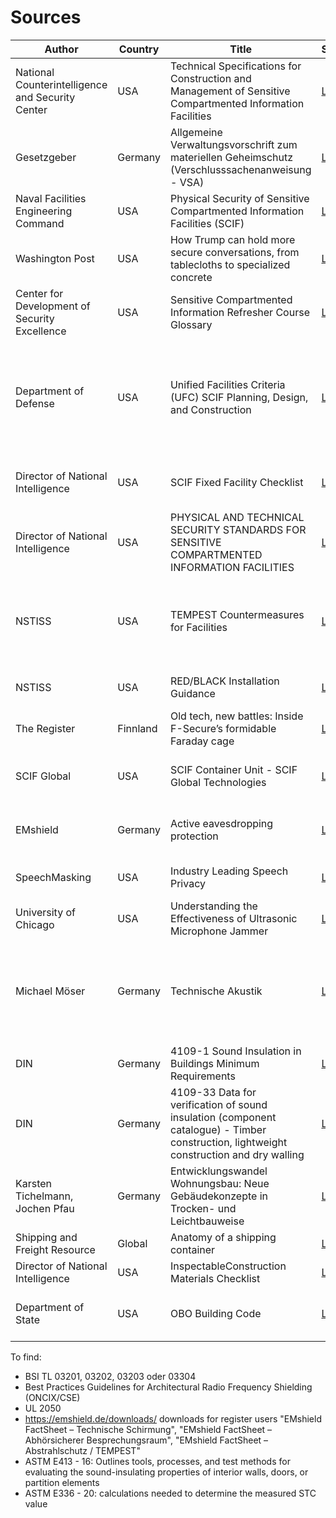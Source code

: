 # Sources

Author | Country | Title | Source | Description
------------ | ------------- | ------------ | ------------- | -------------
National Counterintelligence and Security Center | USA | Technical Specifications for Construction and Management of Sensitive Compartmented Information Facilities | [Link](https://www.dni.gov/files/NCSC/documents/Regulations/Technical-Specifications-SCIF-Construction.pdf) | Standard work of specifications and best practices
Gesetzgeber | Germany | Allgemeine Verwaltungsvorschrift zum materiellen Geheimschutz (Verschlusssachenanweisung - VSA) | [Link](http://www.verwaltungsvorschriften-im-internet.de/bsvwvbund_10082018_SII554001196.htm) | Verwaltungsvorschift für Geheimschutz in Deutschland
Naval Facilities Engineering Command | USA | Physical Security of Sensitive Compartmented Information Facilities (SCIF) | [Link](https://www.washingtonpost.com/news/politics/wp-content/uploads/sites/11/2017/02/navfac_scif_ho.pdf) | Washington Post Leak
Washington Post | USA | How Trump can hold more secure conversations, from tablecloths to specialized concrete | [Link](https://www.washingtonpost.com/news/politics/wp/2017/02/15/how-trump-can-hold-more-secure-conversations-from-tablecloths-to-specialized-concrete/) | Good article with actual technical information
Center for Development of Security Excellence | USA | Sensitive Compartmented Information Refresher Course Glossary | [Link](https://www.cdse.edu/documents/glossary/SCI100-glossary.pdf) | Glossary of SCIF terms
Department of Defense | USA | Unified Facilities Criteria (UFC) SCIF Planning, Design, and Construction | [Link](https://www.wbdg.org/FFC/DOD/UFC/ufc_4_010_05_2013_c1.pdf) | Provides unified criteria to make the planning, design and construction communities aware of SCIF requirements and ensure appropriate implementation
Director of National Intelligence | USA | SCIF Fixed Facility Checklist | [Link](https://www.dni.gov/files/Governance/CLEANED_705-Tech-Spec-Fixed-Facility-Checklist---SCIF--1.4.pdf) | Standardized document used in the process of SCIF accreditation 
Director of National Intelligence | USA | PHYSICAL AND TECHNICAL SECURITY STANDARDS FOR SENSITIVE COMPARTMENTED INFORMATION FACILITIES | [Link](https://www.dni.gov/files/NCSC/documents/Regulations/ICS-705-1.pdf) | Sets forth the physical and technical security standards that apply to all SCIFs
NSTISS | USA | TEMPEST Countermeasures for Facilities | [Link](https://cryptome.org/nstissi-7000.htm) | Establishes guidelines and procedures that shall be used by to determine applicable TEMPEST countermeasures
NSTISS | USA | RED/BLACK Installation Guidance | [Link](https://cryptome.org/tempest-2-95.htm) | RED/BLACK considerations for NSI facilities
The Register | Finnland | Old tech, new battles: Inside F-Secure’s formidable Faraday cage | [Link](https://www.theregister.com/2015/11/11/f_secure_lab_tour_faraday_cage/) | Article on F-Secures farraday cage
SCIF Global | USA | SCIF Container Unit - SCIF Global Technologies | [Link](https://www.youtube.com/watch?v=_ePPa6pW1LA) | Container units, farraday lock, sound masking system/pink noise
EMshield | Germany | Active eavesdropping protection | [Link](https://emshield.de/en/portfolio/active-eavesdropping-protection/) | Active defense against acoustic attacks, transmitters and line compromise
SpeechMasking | USA | Industry Leading Speech Privacy | [Link](https://www.speechmasking.com/) | All around great information on sound attenuation
University of Chicago | USA | Understanding the Effectiveness of Ultrasonic Microphone Jammer | [Link](https://arxiv.org/pdf/1904.08490.pdf)
Michael Möser | Germany | Technische Akustik | [Link](https://www.springer.com/de/book/9783540898184) | Chapter 8: Sound Isolation (especially 8.3 Double Shell Components), Chapter 9 Mufflers, Chapter 12 Basics of Active Noise Cancelling)
DIN | Germany | 4109-1 Sound Insulation in Buildings Minimum Requirements | [Link](https://www.beuth.de/en/standard/din-4109-1/280079001) | Minimum/comparison values for enhanced sound insulation
DIN | Germany | 4109-33 Data for verification of sound insulation (component catalogue) - Timber construction, lightweight construction and dry walling | [Link](https://www.beuth.de/en/standard/din-4109-33/254672248) | Empirical system values
Karsten Tichelmann, Jochen Pfau | Germany | Entwicklungswandel Wohnungsbau: Neue Gebäudekonzepte in Trocken- und Leichtbauweise | [Link](https://link.springer.com/book/10.1007/978-3-663-07778-7) | Chapter 6 Schallschutz von Trocken- und Leichtbauweisen
Shipping and Freight Resource | Global | Anatomy of a shipping container | [Link](https://www.shippingandfreightresource.com/anatomy-of-a-shipping-container/) | As title suggests
Director of National Intelligence | USA | InspectableConstruction Materials Checklist | [Link](https://www.dni.gov/files/Governance/Inspectable-Materials-Checklist-V15.pdf) | Which materials are inspectable and how
Department of State | USA | OBO Building Code | [Link](https://de.usembassy.gov/wp-content/uploads/sites/21/2016/08/Attachment-J.2-2015_OBO_Building_Code1.pdf) | Useful Security Details (Penetration details, Certified wall assemblies)

To find:
* BSI TL 03201, 03202, 03203 oder 03304
* Best Practices Guidelines for Architectural Radio Frequency Shielding (ONCIX/CSE)
* UL 2050
* https://emshield.de/downloads/ downloads for register users "EMshield FactSheet – Technische Schirmung", "EMshield FactSheet – Abhörsicherer Besprechungsraum", "EMshield FactSheet – Abstrahlschutz / TEMPEST"
* ASTM E413 - 16: Outlines tools, processes, and test methods for evaluating the sound-insulating properties of interior walls, doors, or partition elements
* ASTM E336 - 20: calculations needed to determine the measured STC value
